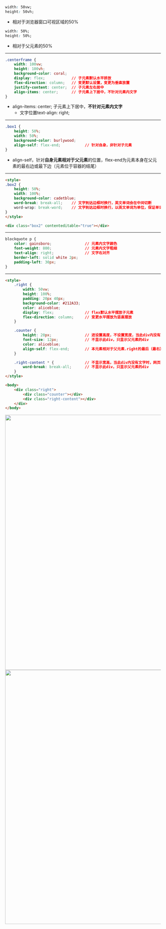 
```css
width: 50vw;
height: 50vh;
```
- 相对于浏览器窗口可视区域的50%

```css
width: 50%;
height: 50%;
```
- 相对于父元素的50%
-----
```css
.centerframe {
    width: 100vw;
    height: 100vh;
    background-color: coral;
    display: flex;            // 子元素默认水平排放
    flex-direction: column;   // 变更默认设置，变更为垂直放置
    justify-content: center;  // 子元素左右居中
    align-items: center;      // 子元素上下居中，不针对元素内文字
}
```
- align-items: center; 子元素上下居中，**不针对元素内文字**
    - 文字位置text-align: right;


-----
```css
.box1 {
    height: 50%;
    width: 50%;
    background-color: burlywood;
    align-self: flex-end;           // 针对自身，非针对子元素
}
```
- align-self，针对**自身元素相对于父元素**的位置，flex-end为元素本身在父元素的最右边或最下边（元素位于容器的结尾）
-----
```html
<style>
.box2 {
    height: 50%;
    width: 100%;
    background-color: cadetblue;
    word-break: break-all;    // 文字到达边框时换行，英文单词会在中间切断
    word-wrap: break-word;    // 文字到达边框时换行，以英文单词为单位，保证单词完整，换行
}
</style>

<div class="box2" contenteditable="true"></div>
```
-----
```css
blockquote p {
    color: gainsboro;               // 元素内文字颜色
    font-weight: 800;               // 元素内文字粗细
    text-align: right;              // 文字右对齐
    border-left: solid white 2px;
    padding-left: 30px;
}
```
-----

```html
<style>
    .right {
        width: 50vw;
        height: 100%;
        padding: 20px 40px;
        background-color: #212A33;
        color: aliceblue;
        display: flex;              // flex默认水平摆放子元素
        flex-direction: column;     // 变更水平摆放为竖直摆放
    }

    .counter {
        height: 20px;               // 进设置高度，不设置宽度，当此div内没有文字时，网页不显示此div
        font-size: 12px;            // 不显示此div，只显示父元素的div
        color: aliceblue;
        align-self: flex-end;       // 本元素相对于父元素.right的最后（最右）
    }

    .right-content * {              // 不显示宽高，当此div内没有文字时，网页不显示该div
        word-break: break-all;      // 不显示此div，只显示父元素的div
    }
</style>

<body>
    <div class="right">
        <div class="counter"></div>
        <div class="right-content"></div>
    </div>
</body>
```

<img width="826"  src="https://user-images.githubusercontent.com/26485327/74310132-63f37c00-4da7-11ea-899a-408908ffee60.png">
<img width="823" src="https://user-images.githubusercontent.com/26485327/74310144-681f9980-4da7-11ea-8112-c7ca238cc0ca.png">















